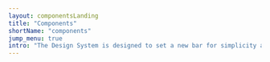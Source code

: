 ```yaml
---
layout: componentsLanding
title: "Components"
shortName: "components"
jump_menu: true
intro: "The Design System is designed to set a new bar for simplicity and consistency across FPAC digital products, while providing you with <strong>plug-and-play design and HTML/CSS</strong>."
---
```

